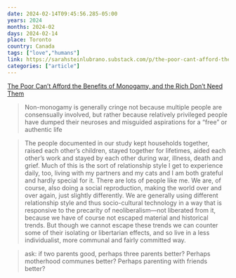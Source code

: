 ```yaml
---
date: 2024-02-14T09:45:56.285-05:00
years: 2024
months: 2024-02
days: 2024-02-14
place: Toronto
country: Canada
tags: ["love","humans"]
link: https://sarahsteinlubrano.substack.com/p/the-poor-cant-afford-the-benefits
categories: ["article"]
---
```

[The Poor Can’t Afford the Benefits of Monogamy, and the Rich Don’t Need Them](https://sarahsteinlubrano.substack.com/p/the-poor-cant-afford-the-benefits)

> Non-monogamy is generally cringe not because multiple people are consensually involved, but rather because relatively privileged people have dumped their neuroses and misguided aspirations for a “free” or authentic life

> The people documented in our study kept households together, raised each other’s children, stayed together for lifetimes, aided each other’s work and stayed by each other during war, illness, death and grief. Much of this is the sort of relationship style I get to experience daily, too, living with my partners and my cats and I am both grateful and hardly special for it. There are lots of people like me. We are, of course, also doing a social reproduction, making the world over and over again, just slightly differently. We are generally using different relationship style and thus socio-cultural technology in a way that is responsive to the precarity of neoliberalism—not liberated from it, because we have of course not escaped material and historical trends. But though we cannot escape these trends we can counter some of their isolating or libertarian effects, and so live in a less individualist, more communal and fairly committed way.

> ask: if two parents good, perhaps three parents better? Perhaps motherhood communes better? Perhaps parenting with friends better?
